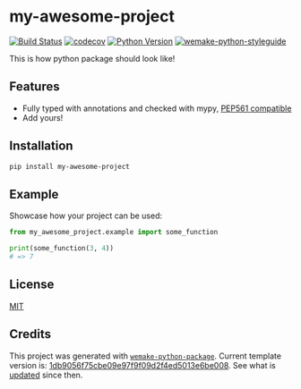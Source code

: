 # my-awesome-project

[![Build Status](https://github.com/codekoriko/my-awesome-project/workflows/test/badge.svg?branch=master&event=push)](https://github.com/codekoriko/my-awesome-project/actions?query=workflow%3Atest)
[![codecov](https://codecov.io/gh/codekoriko/my-awesome-project/branch/master/graph/badge.svg)](https://codecov.io/gh/codekoriko/my-awesome-project)
[![Python Version](https://img.shields.io/pypi/pyversions/my-awesome-project.svg)](https://pypi.org/project/my-awesome-project/)
[![wemake-python-styleguide](https://img.shields.io/badge/style-wemake-000000.svg)](https://github.com/wemake-services/wemake-python-styleguide)

This is how python package should look like!

## Features

- Fully typed with annotations and checked with mypy, [PEP561 compatible](https://www.python.org/dev/peps/pep-0561/)
- Add yours!

## Installation

```bash
pip install my-awesome-project
```

## Example

Showcase how your project can be used:

```python
from my_awesome_project.example import some_function

print(some_function(3, 4))
# => 7
```

## License

[MIT](https://github.com/codekoriko/my-awesome-project/blob/master/LICENSE)

## Credits

This project was generated with [`wemake-python-package`](https://github.com/wemake-services/wemake-python-package). Current template version is: [1db9056f75cbe09e97f9f09d2f4ed5013e6be008](https://github.com/wemake-services/wemake-python-package/tree/1db9056f75cbe09e97f9f09d2f4ed5013e6be008). See what is [updated](https://github.com/wemake-services/wemake-python-package/compare/1db9056f75cbe09e97f9f09d2f4ed5013e6be008...master) since then.
